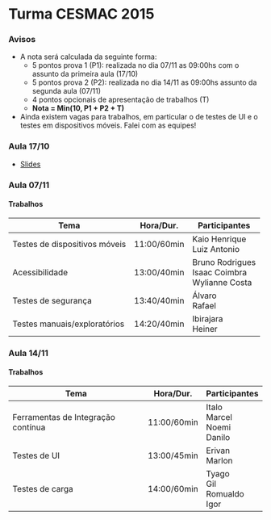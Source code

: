 # Turma CESMAC 2015

### Avisos
* A nota será calculada  da seguinte forma:
    * 5 pontos prova 1 (P1): realizada no dia 07/11 as 09:00hs com o assunto da primeira aula (17/10)
    * 5 pontos prova 2 (P2): realizada no dia 14/11 as 09:00hs assunto da segunda aula (07/11)
    * 4 pontos opcionais de apresentação de trabalhos (T)
    * **Nota = Min(10, P1 +  P2 + T)**
* Ainda existem vagas para trabalhos, em particular o de testes de UI e o testes em dispositivos móveis. Falei com as equipes!


### Aula 17/10
* [Slides](https://docs.google.com/presentation/d/1HGwp2REMQzVJLUgn6hYK8kKtBDfK377otZLkykLy2HI/edit?usp=sharing)

### Aula 07/11
#### Trabalhos

| Tema | Hora/Dur. | Participantes |
| --- | --- | --- |
| Testes de dispositivos móveis | 11:00/60min | Kaio Henrique<br>Luiz Antonio || Testes de Sistema Cloud com ferramentas externas | 11:20/40min | Diego Lopes |
| Acessibilidade | 13:00/40min | Bruno Rodrigues<br>Isaac Coimbra<br>Wylianne Costa |
|Testes de segurança|13:40/40min| Álvaro<br>Rafael|
|Testes manuais/exploratórios|14:20/40min|Ibirajara<br>Heiner<br>|

### Aula 14/11

#### Trabalhos

| Tema | Hora/Dur. | Participantes |
| --- | --- | --- |
|Ferramentas de Integração contínua|11:00/60min|Italo<br>Marcel<br>Noemi<br>Danilo|
|Testes de UI|13:00/45min|Erivan<br>Marlon|
|Testes de carga|14:00/60min|Tyago<br>Gil<br>Romualdo<br>Igor|